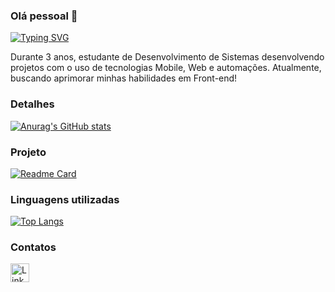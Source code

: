 ### Olá pessoal 👋

[![Typing SVG](https://readme-typing-svg.herokuapp.com/?color=0cabc4&size=35&center=true&vCenter=true&width=1000&lines=Oi,+pessoal+👋+Meu+nome+é+Janine!:%29)](https://git.io/typing-svg)

Durante 3 anos, estudante de Desenvolvimento de Sistemas desenvolvendo projetos com o uso de tecnologias Mobile, Web e automações.
Atualmente, buscando aprimorar minhas habilidades em Front-end!

### Detalhes

[![Anurag's GitHub stats](https://github-readme-stats.vercel.app/api?username=JanineDiniz&show_icons=true&theme=dark)](https://github.com/anuraghazra/github-readme-stats)

### Projeto

[![Readme Card](https://github-readme-stats.vercel.app/api/pin/?username=JanineDiniz&repo=Clone_TikTok&theme=dark)](https://github.com/anuraghazra/github-readme-stats)

### Linguagens utilizadas

[![Top Langs](https://github-readme-stats.vercel.app/api/top-langs/?username=JanineDiniz&layout=compact)](https://github.com/anuraghazra/github-readme-stats)

### Contatos

[<img src='https://img.shields.io/badge/LinkedIn-0077B5?style=for-the-badge&logo=linkedin&logoColor=white' alt='Linkedin' height='30'>](https://www.linkedin.com/in/janine-diniz/)

<!--
**JanineDiniz/JanineDiniz** is a ✨ _special_ ✨ repository because its `README.md` (this file) appears on your GitHub profile.

Here are some ideas to get you started:

- 🔭 I’m currently working on ...
- 🌱 I’m currently learning ...
- 👯 I’m looking to collaborate on ...
- 🤔 I’m looking for help with ...
- 💬 Ask me about ...
- 📫 How to reach me: ...
- 😄 Pronouns: ...
- ⚡ Fun fact: ...
-->
